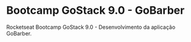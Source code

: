 # Bootcamp GoStack 9.0 - GoBarber
Rocketseat Bootcamp GoStack 9.0 - Desenvolvimento da aplicação GoBarber.
